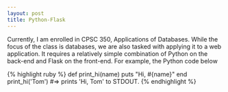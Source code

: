 ```yaml
---
layout: post
title: Python-Flask
---
```



Currently, I am enrolled in CPSC 350, Applications of Databases. While the focus of the class is databases, we are also tasked with applying it to a web application. It requires a relatively simple combination of Python on the back-end and Flask on the front-end. For example, the Python code below 



{% highlight ruby %}
def print_hi(name)
  puts "Hi, #{name}"
end
print_hi('Tom')
#=> prints 'Hi, Tom' to STDOUT.
{% endhighlight %}
